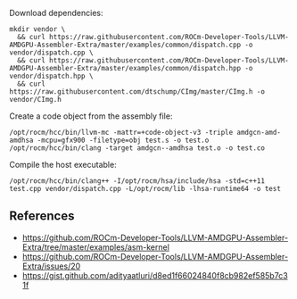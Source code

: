 Download dependencies:

```
mkdir vendor \
  && curl https://raw.githubusercontent.com/ROCm-Developer-Tools/LLVM-AMDGPU-Assembler-Extra/master/examples/common/dispatch.cpp -o vendor/dispatch.cpp \
  && curl https://raw.githubusercontent.com/ROCm-Developer-Tools/LLVM-AMDGPU-Assembler-Extra/master/examples/common/dispatch.hpp -o vendor/dispatch.hpp \
  && curl https://raw.githubusercontent.com/dtschump/CImg/master/CImg.h -o vendor/CImg.h
```

Create a code object from the assembly file:

```
/opt/rocm/hcc/bin/llvm-mc -mattr=+code-object-v3 -triple amdgcn-amd-amdhsa -mcpu=gfx900 -filetype=obj test.s -o test.o
/opt/rocm/hcc/bin/clang -target amdgcn--amdhsa test.o -o test.co
```

Compile the host executable:

```
/opt/rocm/hcc/bin/clang++ -I/opt/rocm/hsa/include/hsa -std=c++11 test.cpp vendor/dispatch.cpp -L/opt/rocm/lib -lhsa-runtime64 -o test
```

## References

* https://github.com/ROCm-Developer-Tools/LLVM-AMDGPU-Assembler-Extra/tree/master/examples/asm-kernel
* https://github.com/ROCm-Developer-Tools/LLVM-AMDGPU-Assembler-Extra/issues/20
* https://gist.github.com/adityaatluri/d8ed1f66024840f8cb982ef585b7c31f
